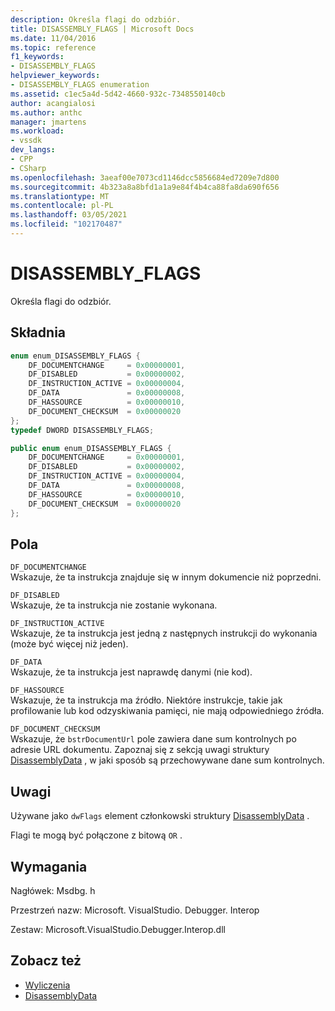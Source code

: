 ```yaml
---
description: Określa flagi do odzbiór.
title: DISASSEMBLY_FLAGS | Microsoft Docs
ms.date: 11/04/2016
ms.topic: reference
f1_keywords:
- DISASSEMBLY_FLAGS
helpviewer_keywords:
- DISASSEMBLY_FLAGS enumeration
ms.assetid: c1ec5a4d-5d42-4660-932c-7348550140cb
author: acangialosi
ms.author: anthc
manager: jmartens
ms.workload:
- vssdk
dev_langs:
- CPP
- CSharp
ms.openlocfilehash: 3aeaf00e7073cd1146dcc5856684ed7209e7d800
ms.sourcegitcommit: 4b323a8a8bfd1a1a9e84f4b4ca88fa8da690f656
ms.translationtype: MT
ms.contentlocale: pl-PL
ms.lasthandoff: 03/05/2021
ms.locfileid: "102170487"
---
```

# <a name="disassembly_flags"></a>DISASSEMBLY_FLAGS
Określa flagi do odzbiór.

## <a name="syntax"></a>Składnia

```cpp
enum enum_DISASSEMBLY_FLAGS {
    DF_DOCUMENTCHANGE     = 0x00000001,
    DF_DISABLED           = 0x00000002,
    DF_INSTRUCTION_ACTIVE = 0x00000004,
    DF_DATA               = 0x00000008,
    DF_HASSOURCE          = 0x00000010,
    DF_DOCUMENT_CHECKSUM  = 0x00000020
};
typedef DWORD DISASSEMBLY_FLAGS;
```

```csharp
public enum enum_DISASSEMBLY_FLAGS {
    DF_DOCUMENTCHANGE     = 0x00000001,
    DF_DISABLED           = 0x00000002,
    DF_INSTRUCTION_ACTIVE = 0x00000004,
    DF_DATA               = 0x00000008,
    DF_HASSOURCE          = 0x00000010,
    DF_DOCUMENT_CHECKSUM  = 0x00000020
};
```

## <a name="fields"></a>Pola
`DF_DOCUMENTCHANGE`\
Wskazuje, że ta instrukcja znajduje się w innym dokumencie niż poprzedni.

`DF_DISABLED`\
Wskazuje, że ta instrukcja nie zostanie wykonana.

`DF_INSTRUCTION_ACTIVE`\
Wskazuje, że ta instrukcja jest jedną z następnych instrukcji do wykonania (może być więcej niż jeden).

`DF_DATA`\
Wskazuje, że ta instrukcja jest naprawdę danymi (nie kod).

`DF_HASSOURCE`\
Wskazuje, że ta instrukcja ma źródło. Niektóre instrukcje, takie jak profilowanie lub kod odzyskiwania pamięci, nie mają odpowiedniego źródła.

`DF_DOCUMENT_CHECKSUM`\
Wskazuje, że `bstrDocumentUrl` pole zawiera dane sum kontrolnych po adresie URL dokumentu. Zapoznaj się z sekcją uwagi struktury [DisassemblyData](../../../extensibility/debugger/reference/disassemblydata.md) , w jaki sposób są przechowywane dane sum kontrolnych.

## <a name="remarks"></a>Uwagi
Używane jako `dwFlags` element członkowski struktury [DisassemblyData](../../../extensibility/debugger/reference/disassemblydata.md) .

Flagi te mogą być połączone z bitową `OR` .

## <a name="requirements"></a>Wymagania
Nagłówek: Msdbg. h

Przestrzeń nazw: Microsoft. VisualStudio. Debugger. Interop

Zestaw: Microsoft.VisualStudio.Debugger.Interop.dll

## <a name="see-also"></a>Zobacz też
- [Wyliczenia](../../../extensibility/debugger/reference/enumerations-visual-studio-debugging.md)
- [DisassemblyData](../../../extensibility/debugger/reference/disassemblydata.md)
